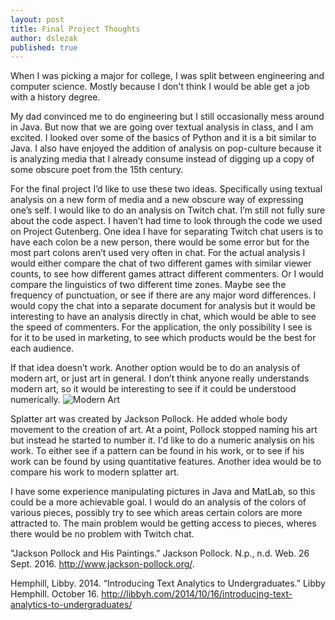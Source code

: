 ```yaml
---
layout: post
title: Final Project Thoughts
author: dslezak
published: true
---
```


When I was picking a major for college, I was split between engineering and computer science. Mostly because I don't think I would be able get a job with a history degree. 

My dad convinced me to do engineering but I still occasionally mess around in Java. But now that we are going over textual analysis in class, and I am excited. I looked over some of the basics of Python and it is a bit similar to Java. I also have enjoyed the addition of analysis on pop-culture because it is analyzing media that I already consume instead of digging up a copy of some obscure poet from the 15th century. 

For the final project I’d like to use these two ideas. Specifically using textual analysis on a new form of media and a new obscure way of expressing one’s self. I would like to do an analysis on Twitch chat. I’m still not fully sure about the code aspect. I haven’t had time to look through the code we used on Project Gutenberg. One idea I have for separating Twitch chat users is to have each colon be a new person, there would be some error but for the most part colons aren’t used very often in chat. For the actual analysis I would either compare the chat of two different games with similar viewer counts, to see how different games attract different commenters. Or I would compare the linguistics of two different time zones. Maybe see the frequency of punctuation, or see if there are any major word differences. I would copy the chat into a separate document for analysis but it would be interesting to have an analysis directly in chat, which would be able to see the speed of commenters. For the application, the only possibility I see is for it to be used in marketing, to see which products would be the best for each audience.  

If that idea doesn’t work. Another option would be to do an analysis of modern art, or just art in general. I don’t think anyone really understands modern art, so it would be interesting to see if it could be understood numerically. 
![Modern Art](http://www.publicdomainpictures.net/pictures/50000/velka/abstract-paint-splatter.jpg)

Splatter art was created by Jackson Pollock. He added whole body movement to the creation of art. At a point, Pollock stopped naming his art but instead he started to number it. I'd like to do a numeric analysis on his work. To either see if a pattern can be found in his work, or to see if his work can be found by using quantitative features. Another idea would be to compare his work to modern splatter art.

I have some experience manipulating pictures in Java and MatLab, so this could be a more achievable goal. I would do an analysis of the colors of various pieces, possibly try to see which areas certain colors are more attracted to. The main problem would be getting access to pieces, wheres there would be no problem with Twitch chat.

 "Jackson Pollock and His Paintings." Jackson Pollock. N.p., n.d. Web. 26 Sept. 2016. <http://www.jackson-pollock.org/>.

Hemphill, Libby. 2014. “Introducing Text Analytics to Undergraduates.” Libby Hemphill. October 16. http://libbyh.com/2014/10/16/introducing-text-analytics-to-undergraduates/
